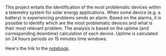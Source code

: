 This project entails the identification of the most problematic devices within a telemetry system for solar energy applications.
When some device (e.g. a battery) is experiencing problems sends an alarm. Based on the alarms, it is possible to identify which are the most problematic devices and what is their most relevant problem. 
The analysis is based on the uptime (and corresponding downtime) calculation of each device. 
Uptime is calculated on 24 hours periods on 15 minutes time windows. 

Here's the link to the [notebook](notebook_for_upload.nb.html). 

